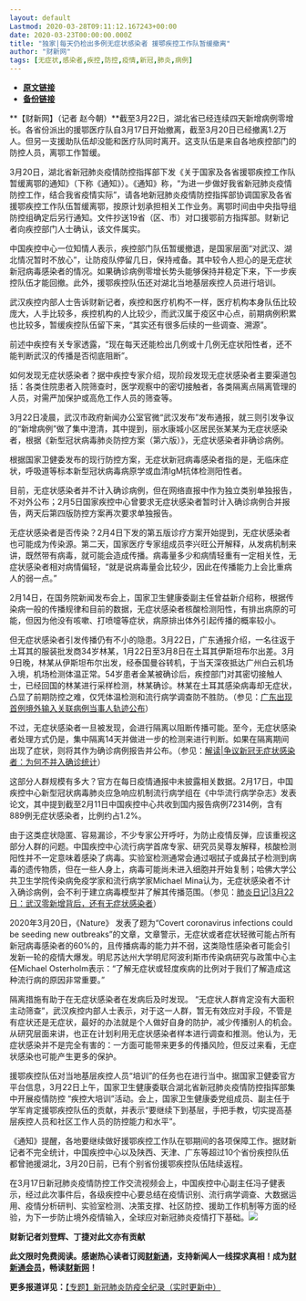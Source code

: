 ```yaml
---
layout: default
Lastmod: 2020-03-28T09:11:12.167243+00:00
date: 2020-03-23T00:00:00.000Z
title: "独家|每天仍检出多例无症状感染者 援鄂疾控工作队暂缓撤离"
author: "财新网"
tags: [无症状,感染者,疾控,防控,疫情,新冠,肺炎,病例]
---
```


* [**原文链接**](http://www.caixin.com/2020-03-23/101532573.html)
* [**备份链接**](http://archive.ph/J3DHO)


**【财新网】（记者 赵今朝）**截至3月22日，湖北省已经连续四天新增病例零增长。各省份派出的援鄂医疗队自3月17日开始撤离，截至3月20日已经撤离1.2万人。但另一支援助队伍却没能和医疗队同时离开。这支队伍是来自各地疾控部门的防控人员，离鄂工作暂缓。

3月20日，湖北省新冠肺炎疫情防控指挥部下发《关于国家及各省援鄂疾控工作队暂缓离鄂的通知》（下称《通知》）。《通知》称，“为进一步做好我省新冠肺炎疫情防控工作，结合我省疫情实际”，请各地新冠肺炎疫情防控指挥部协调国家及各省援鄂疾控工作队伍暂缓离鄂，按原计划承担相关工作业务。离鄂时间由中央指导组防控组确定后另行通知。文件抄送19省（区、市）对口援鄂前方指挥部。财新记者向疾控部门人士确认，该文件属实。

中国疾控中心一位知情人表示，疾控部门队伍暂缓撤退，是国家层面“对武汉、湖北情况暂时不放心”，让防疫队停留几日，保持戒备。其中较令人担心的是无症状新冠病毒感染者的情况。如果确诊病例零增长势头能够保持并稳定下来，下一步疾控队伍才能回撤。此外，援鄂疾控队伍还对湖北当地基层疾控人员进行培训。

武汉疾控内部人士告诉财新记者，疾控和医疗机构不一样，医疗机构本身队伍比较庞大，人手比较多，疾控机构的人比较少，而武汉属于疫区中心点，前期病例积累也比较多，暂缓疾控队伍留下来，“其实还有很多后续的一些调查、溯源”。

前述中疾控有关专家透露，“现在每天还能检出几例或十几例无症状阳性者，还不能判断武汉的传播是否彻底阻断”。

如何发现无症状感染者？据中疾控专家介绍，现阶段发现无症状感染者主要渠道包括：各类住院患者入院筛查时，医学观察中的密切接触者，各类隔离点隔离管理的人员，对需严加保护或高危工作人员的筛查等。

3月22日凌晨，武汉市政府新闻办公室官微“武汉发布”发布通报，就三则引发争议的“新增病例”做了集中澄清，其中提到，丽水康城小区居民张某某为无症状感染者，根据《新型冠状病毒肺炎防控方案（第六版）》，无症状感染者非确诊病例。

根据国家卫健委发布的现行防控方案，无症状新冠病毒感染者指的是，无临床症状，呼吸道等标本新型冠状病毒病原学或血清lgM抗体检测阳性者。

目前，无症状感染者并不计入确诊病例，但在网络直报中作为独立类别单独报告，不对外公布；2月5日国家疾控中心曾要求无症状感染者暂时计入确诊病例合并报告，两天后第四版防控方案再次要求单独报告。

无症状感染者是否传染？2月4日下发的第五版诊疗方案开始提到，无症状感染者也可能成为传染源。第二天，国家医疗专家组成员李兴旺公开解释，从发病机制来讲，既然带有病毒，就可能会造成传播。病毒量多少和病情轻重有一定相关性，无症状感染者相对病情偏轻，“就是说病毒量会比较少，因此在传播能力上会比重病人的弱一点。”

2月14日，在国务院新闻发布会上，国家卫生健康委副主任曾益新介绍称，根据传染病一般的传播规律和目前的数据，无症状感染者核酸检测阳性，有排出病原的可能，但因为他没有咳嗽、打喷嚏等症状，病原排出体外引起传播的概率较小。

但无症状感染者引发传播仍有不小的隐患。3月22日，广东通报介绍，一名往返于土耳其的服装批发商34岁林某，1月22日至3月8日在土耳其伊斯坦布尔出差。3月9日晚，林某从伊斯坦布尔出发，经泰国曼谷转机，于当天深夜抵达广州白云机场入境，机场检测体温正常。54岁患者金某被确诊后，疾控部门对其密切接触人士，已经回国的林某进行采样检测，林某确诊。林某在土耳其感染病毒却无症状，凸显了前期防控之难，仅凭体温检测和流行病学调查防不胜防。（参见：[广东出现首例境外输入关联病例当事人轨迹公布](http://china.caixin.com/2020-03-22/101532211.html)）

不过，无症状感染者一旦被发现，会进行隔离以阻断传播可能。至今，无症状感染者处理方式仍是，集中隔离14天并做进一步的检测来进行判断。如果在隔离期间出现了症状，则将其作为确诊病例报告并公布。（参见：[解读|争议新冠无症状感染者：为何不并入确诊统计](http://china.caixin.com/2020-02-26/101520417.html)）

这部分人群规模有多大？官方在每日疫情通报中未披露相关数据。2月17日，中国疾控中心新型冠状病毒肺炎应急响应机制流行病学组在《中华流行病学杂志》发表论文，其中提到截至2月11日中国疾控中心共收到国内报告病例72314例，含有889例无症状感染者，比例约占1.2%。

由于这类症状隐匿、容易漏诊，不少专家公开呼吁，为防止疫情反弹，应该重视这部分人群的问题。中国疾控中心流行病学首席专家、研究员吴尊友解释，核酸检测阳性并不一定意味着感染了病毒。实验室检测通常会通过咽拭子或鼻拭子检测到病毒的遗传物质，但在一些人身上，病毒可能尚未进入细胞并开始复制；哈佛大学公共卫生学院传染病免疫学家和流行病学家Michael Mina认为，无症状感染者不计入确诊病例，会不利于建立病毒模型并了解其传播范围。（参见：[肺炎日记|3月22日：武汉零新增背后，还有无症状感染者](http://www.caixin.com/2020-03-23/101532435.html?sourceEntityId=101532573)）

2020年3月20日，《Nature》 发表了题为“Covert coronavirus infections could be seeding new outbreaks”的文章，文章警示，无症状或者症状轻微可能占所有新冠病毒感染者的60%的，且传播病毒的能力并不弱，这类隐性感染者可能会引发新一轮的疫情大爆发。明尼苏达州大学明尼阿波利斯市传染病研究与政策中心主任Michael Osterholm表示：“了解无症状或轻度疾病的比例对于我们了解造成这种流行病的原因非常重要。”

隔离措施有助于在无症状感染者在发病后及时发现。 “无症状人群肯定没有大面积主动筛查”，武汉疾控内部人士表示，对于这一人群，暂无有效应对手段，不管是有症状还是无症状，最好的办法就是个人做好自身的防护，减少传播别人的机会。从研究层面来讲，也正在计划利用无症状感染者样本进行调查和推测。他认为，无症状感染并不是完全有害的：一方面可能带来更多的传播风险，但反过来看，无症状感染也可能产生更多的保护。

援鄂疾控队伍对当地基层疾控人员“培训”的任务也在进行当中。据国家卫健委官方平台信息，3月22日上午，国家卫生健康委联合湖北省新冠肺炎疫情防控指挥部集中开展疫情防控 “疾控大培训”活动。会上，国家卫生健康委党组成员、副主任于学军肯定援鄂疾控队伍的贡献，并表示“要继续下到基层，手把手教，切实提高基层疾控人员和社区工作人员的防控能力和水平”。

《通知》提醒，各地要继续做好援鄂疾控工作队在鄂期间的各项保障工作。据财新记者不完全统计，中国疾控中心以及陕西、天津、广东等超过10个省份疾控队伍都曾驰援湖北，3月20日前，已有个别省份援鄂疾控队伍陆续返程。

在3月17日新冠肺炎疫情防控工作交流视频会上，中国疾控中心副主任冯子健表示，经过此次事件后，各级疾控中心要总结在疫情识别、流行病学调查、大数据运用、疫情分析研判、实验室检测、决策支撑、社区防控、援助工作机制等方面的经验，为下一步防止境外疫情输入，全球应对新冠肺炎疫情打下基础。[![](/images/post/d02a42d9cb3dec9320e5f550278911c7.ico)](http://www.caixin.com/2020-03-23/101532573.html)

**财新记者刘登辉、丁捷对此文亦有贡献**

**此文限时免费阅读。感谢热心读者订阅[财新通](http://mall.caixin.com/mall/web/product/product.html?id=733&originReferrer=appfree&channelSource=appfree)，支持新闻人一线探求真相！成为[财新通会员](http://mall.caixin.com/mall/web/list/list.html?type=127&originReferrer=appfree&channelSource=appfree)，畅读[财新网](https://datayi.cn/1lnZaaidYRRn)！**

**更多报道详见：**[【专题】新冠肺炎防疫全纪录（实时更新中）](http://m.app.caixin.com/m_topic_detail/1473.html)


